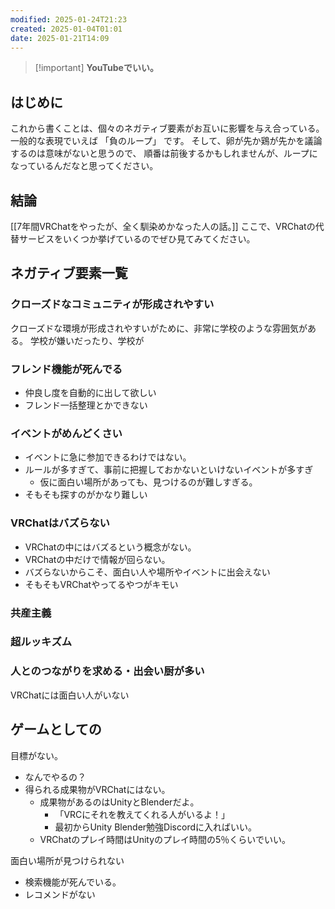 ```yaml
---
modified: 2025-01-24T21:23
created: 2025-01-04T01:01
date: 2025-01-21T14:09
---
```

> [!important] **YouTubeでいい。**



## はじめに

これから書くことは、個々のネガティブ要素がお互いに影響を与え合っている。
一般的な表現でいえば 「負のループ」 です。
そして、卵が先か鶏が先かを議論するのは意味がないと思うので、
順番は前後するかもしれませんが、ループになっているんだなと思ってください。


## 結論
[[7年間VRChatをやったが、全く馴染めかなった人の話。]] 
ここで、VRChatの代替サービスをいくつか挙げているのでぜひ見てみてください。


## ネガティブ要素一覧

### クローズドなコミュニティが形成されやすい
クローズドな環境が形成されやすいがために、非常に学校のような雰囲気がある。
学校が嫌いだったり、学校が

### フレンド機能が死んでる

- 仲良し度を自動的に出して欲しい
- フレンド一括整理とかできない


### イベントがめんどくさい

- イベントに急に参加できるわけではない。
- ルールが多すぎて、事前に把握しておかないといけないイベントが多すぎ
    - 仮に面白い場所があっても、見つけるのが難しすぎる。
- そもそも探すのがかなり難しい


### VRChatはバズらない

- VRChatの中にはバズるという概念がない。
- VRChatの中だけで情報が回らない。
- バズらないからこそ、面白い人や場所やイベントに出会えない
- そもそもVRChatやってるやつがキモい




### 共産主義


### 超ルッキズム


### 人とのつながりを求める・出会い厨が多い


VRChatには面白い人がいない


## ゲームとしての


目標がない。

- なんでやるの？
- 得られる成果物がVRChatにはない。
    - 成果物があるのはUnityとBlenderだよ。
        - 「VRCにそれを教えてくれる人がいるよ！」
        - 最初からUnity Blender勉強Discordに入ればいい。
    - VRChatのプレイ時間はUnityのプレイ時間の5％くらいでいい。

  

面白い場所が見つけられない

- 検索機能が死んでいる。
- レコメンドがない